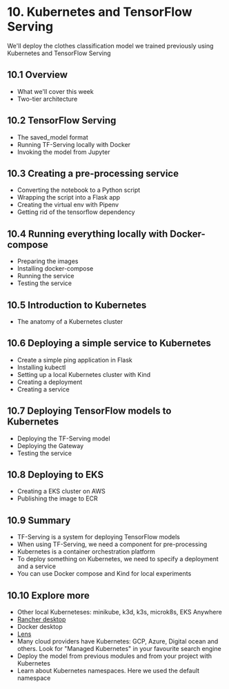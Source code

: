 # 10. Kubernetes and TensorFlow Serving

We'll deploy the clothes classification model we trained 
previously using Kubernetes and TensorFlow Serving

## 10.1 Overview

* What we'll cover this week
* Two-tier architecture

## 10.2 TensorFlow Serving

* The saved_model format
* Running TF-Serving locally with Docker
* Invoking the model from Jupyter

## 10.3 Creating a pre-processing service

* Converting the notebook to a Python script
* Wrapping the script into a Flask app
* Creating the virtual env with Pipenv
* Getting rid of the tensorflow dependency

## 10.4 Running everything locally with Docker-compose

* Preparing the images 
* Installing docker-compose 
* Running the service 
* Testing the service

## 10.5 Introduction to Kubernetes

* The anatomy of a Kubernetes cluster

## 10.6 Deploying a simple service to Kubernetes

* Create a simple ping application in Flask
* Installing kubectl
* Setting up a local Kubernetes cluster with Kind
* Creating a deployment
* Creating a service 

## 10.7 Deploying TensorFlow models to Kubernetes

* Deploying the TF-Serving model
* Deploying the Gateway
* Testing the service

## 10.8 Deploying to EKS

* Creating a EKS cluster on AWS
* Publishing the image to ECR

## 10.9 Summary

* TF-Serving is a system for deploying TensorFlow models
* When using TF-Serving, we need a component for pre-processing 
* Kubernetes is a container orchestration platform
* To deploy something on Kubernetes, we need to specify a deployment and a service
* You can use Docker compose and Kind for local experiments 

## 10.10 Explore more

* Other local Kuberneteses: minikube, k3d, k3s, microk8s, EKS Anywhere
* [Rancher desktop](https://rancherdesktop.io/)
* Docker desktop
* [Lens](https://k8slens.dev/)
* Many cloud providers have Kubernetes: GCP, Azure, Digital ocean and others. Look for "Managed Kubernetes" in your favourite search engine
* Deploy the model from previous modules and from your project with Kubernetes
* Learn about Kubernetes namespaces. Here we used the default namespace
